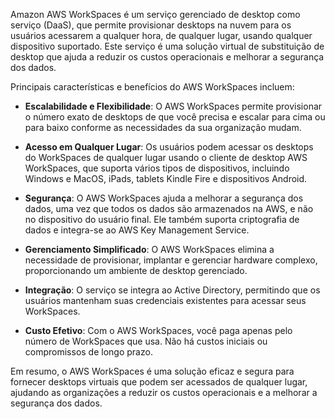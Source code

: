 Amazon AWS WorkSpaces é um serviço gerenciado de desktop como serviço (DaaS), que permite provisionar desktops na nuvem para os usuários acessarem a qualquer hora, de qualquer lugar, usando qualquer dispositivo suportado. Este serviço é uma solução virtual de substituição de desktop que ajuda a reduzir os custos operacionais e melhorar a segurança dos dados.

Principais características e benefícios do AWS WorkSpaces incluem:



- **Escalabilidade e Flexibilidade**: O AWS WorkSpaces permite provisionar o número exato de desktops de que você precisa e escalar para cima ou para baixo conforme as necessidades da sua organização mudam.

- **Acesso em Qualquer Lugar**: Os usuários podem acessar os desktops do WorkSpaces de qualquer lugar usando o cliente de desktop AWS WorkSpaces, que suporta vários tipos de dispositivos, incluindo Windows e MacOS, iPads, tablets Kindle Fire e dispositivos Android.

- **Segurança**: O AWS WorkSpaces ajuda a melhorar a segurança dos dados, uma vez que todos os dados são armazenados na AWS, e não no dispositivo do usuário final. Ele também suporta criptografia de dados e integra-se ao AWS Key Management Service.

- **Gerenciamento Simplificado**: O AWS WorkSpaces elimina a necessidade de provisionar, implantar e gerenciar hardware complexo, proporcionando um ambiente de desktop gerenciado.

- **Integração**: O serviço se integra ao Active Directory, permitindo que os usuários mantenham suas credenciais existentes para acessar seus WorkSpaces.

- **Custo Efetivo**: Com o AWS WorkSpaces, você paga apenas pelo número de WorkSpaces que usa. Não há custos iniciais ou compromissos de longo prazo.

Em resumo, o AWS WorkSpaces é uma solução eficaz e segura para fornecer desktops virtuais que podem ser acessados de qualquer lugar, ajudando as organizações a reduzir os custos operacionais e a melhorar a segurança dos dados.